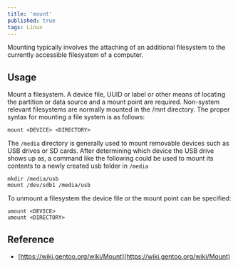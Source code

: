 ```yaml
---
title: 'mount'
published: true
tags: Linux
---
```


Mounting typically involves the attaching of an additional filesystem to the
currently accessible filesystem of a computer.

## Usage

Mount a filesystem. A device file, UUID or label or other means of locating
the partition or data source and a mount point are required. Non-system
relevant filesystems are normally mounted in the /mnt directory. The proper
syntax for mounting a file system is as follows:

```shell
mount <DEVICE> <DIRECTORY>
```

The `/media` directory is generally used to mount removable devices such as USB
drives or SD cards. After determining which device the USB drive shows up as,
a command like the following could be used to mount its contents to a newly
created usb folder in `/media`

```shell
mkdir /media/usb
mount /dev/sdb1 /media/usb
```

To unmount a filesystem the device file or the mount point can be specified:

```shell
umount <DEVICE>
umount <DIRECTORY>
```

## Reference

- [https://wiki.gentoo.org/wiki/Mount](https://wiki.gentoo.org/wiki/Mount)